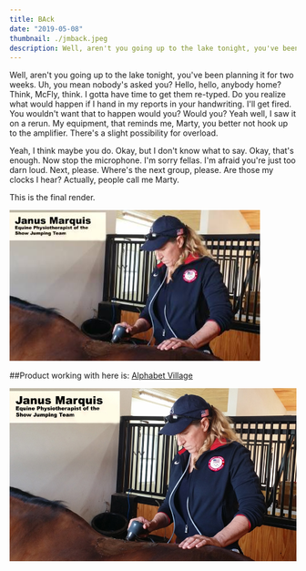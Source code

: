 ```yaml
---
title: BAck
date: "2019-05-08"
thumbnail: ./jmback.jpeg
description: Well, aren't you going up to the lake tonight, you've been planning it for two weeks. Uh, you mean nobody's asked you? Hello, hello, anybody home? Think, McFly, think.
---
```



Well, aren't you going up to the lake tonight, you've been planning it for two weeks. Uh, you mean nobody's asked you? Hello, hello, anybody home? Think, McFly, think. I gotta have time to get them re-typed. Do you realize what would happen if I hand in my reports in your handwriting. I'll get fired. You wouldn't want that to happen would you? Would you? Yeah well, I saw it on a rerun. My equipment, that reminds me, Marty, you better not hook up to the amplifier. There's a slight possibility for overload.

Yeah, I think maybe you do. Okay, but I don't know what to say. Okay, that's enough. Now stop the microphone. I'm sorry fellas. I'm afraid you're just too darn loud. Next, please. Where's the next group, please. Are those my clocks I hear? Actually, people call me Marty.

This is the final render.

<div class="kg-card kg-image-card kg-width-full">

![Darkness](./jmback_sml.jpg)

</div>

 ##Product working with here is:
 [Alphabet Village](http://google.com)

<div class="kg-card kg-image-card kg-width-full">

![Darkness](./jmback.jpeg)

</div>
